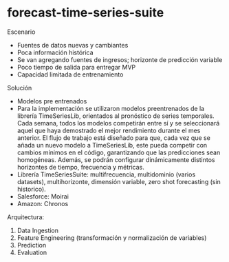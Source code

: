 # forecast-time-series-suite

Escenario
- Fuentes de datos nuevas y cambiantes
- Poca información histórica
- Se van agregando fuentes de ingresos; horizonte de predicción variable
- Poco tiempo de salida para entregar MVP
- Capacidad limitada de entrenamiento

Solución
- Modelos pre entrenados
- Para la implementación se utilizaron modelos preentrenados de la librería TimeSeriesLib, orientados al pronóstico de series temporales. Cada semana, todos los modelos competirán entre sí y se seleccionará aquel que haya demostrado el mejor rendimiento durante el mes anterior. El flujo de trabajo está diseñado para que, cada vez que se añada un nuevo modelo a TimeSeriesLib, este pueda competir con cambios mínimos en el código, garantizando que las predicciones sean homogéneas. Además, se podrán configurar dinámicamente distintos horizontes de tiempo, frecuencia y métricas.
- Librería TimeSeriesSuite: multifrecuencia, multidominio (varios datasets), multihorizonte, dimensión variable, zero shot forecasting (sin historico). 
- Salesforce: Moirai
- Amazon: Chronos

Arquitectura: 
1. Data Ingestion
2. Feature Engineering (transformación y normalización de variables)
3. Prediction
4. Evaluation  
